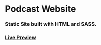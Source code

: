 # Podcast Website
### Static Site built with HTML and SASS.

### [Live Preview](https://rawcdn.githack.com/darodweb/Podcast-Lading-Page/19ba100ed22537d9d41307718141d8309b68a9f4/index.html)
